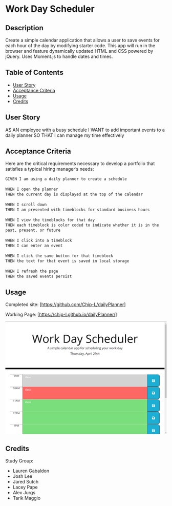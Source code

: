 # Work Day Scheduler

## Description

Create a simple calendar application that allows a user to save events for each hour of the day by modifying starter code. This app will run in the browser and feature dynamically updated HTML and CSS powered by jQuery. Uses Moment.js to handle dates and times.

## Table of Contents

- [User Story](#user-story)
- [Acceptance Criteria](#acceptance-criteria)
- [Usage](#usage)
- [Credits](#credits)

## User Story

AS AN employee with a busy schedule
I WANT to add important events to a daily planner
SO THAT I can manage my time effectively

## Acceptance Criteria

Here are the critical requirements necessary to develop a portfolio that satisfies a typical hiring manager’s needs:

```
GIVEN I am using a daily planner to create a schedule

WHEN I open the planner
THEN the current day is displayed at the top of the calendar

WHEN I scroll down
THEN I am presented with timeblocks for standard business hours

WHEN I view the timeblocks for that day
THEN each timeblock is color coded to indicate whether it is in the past, present, or future

WHEN I click into a timeblock
THEN I can enter an event

WHEN I click the save button for that timeblock
THEN the text for that event is saved in local storage

WHEN I refresh the page
THEN the saved events persist

```

## Usage

Completed site: [https://github.com/Chip-L/dailyPlanner]

Working Page: [https://chip-l.github.io/dailyPlanner/]

![Working Page](./assets/images/screenshot.jpg)

## Credits

Study Group:

- Lauren Gabaldon
- Josh Lee
- Jared Sutch
- Lacey Pape
- Alex Jurgs
- Tarik Maggio
